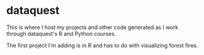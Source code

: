 # dataquest
This is where I host my projects and other code generated as I work through dataquest's R and Python courses.

The first project I'm adding is in R and has to do with visualizing forest fires.
